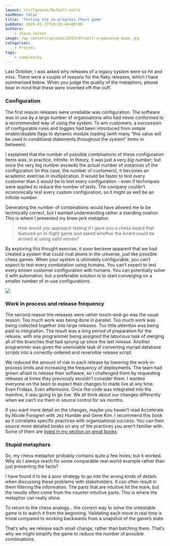 ```yaml
---
layout: src/layouts/Default.astro
navMenu: false
title: 'Testing the in-progress Chess game'
pubDate: 2019-01-27T18:29:46+00:00
authors:
    - steve-fenton
image: /wp-content/uploads/2015/07/self-organising-pawn.jpg
categories:
    - Process
tags:
    - complexity
---
```


Last October, I was asked why releases of a legacy system were so hit and miss. There were a couple of reasons for the flaky releases, which I have summarised below. When you judge the quality of the metaphors, please bear in mind that these were invented off-the-cuff.

### Configuration

The first reason releases were unreliable was configuration. The software was in use by a large number of organisations who had never conformed to a recommended way of using the system. To win customers, a succession of configurable rules and toggles had been introduced from simple enable/disable flags to dynamic module loading (with many “this value will be used in conditional statements throughout the system” items in between).

I explained that the number of possible combinations of these configuration items was, in practice, infinite. In theory, it was just a *very big number*; but once the very big number exceeds the actual number of instances of the configuration (in this case, the number of customers), it becomes an academic exercise in multiplication. It would be faster to test every customer than it would be to test every configuration – even if techniques were applied to reduce the number of tests. The company couldn’t economically test every custom configuration, so it might as well be an infinite number.

Generating the number of combinations would have allowed me to be technically correct, but I wanted understanding rather a standing ovation. This is where I presented my knee-jerk metaphor.

> How would you approach testing if I gave you a chess board that featured an in-flight game and asked whether the board could be arrived at using valid moves?

By exploring this thought exercise, it soon became apparent that we had created a system that could rival atoms in the universe, just like possible chess games. When your system is ultimately configurable, you can’t expect to test every combination using humans. You can’t expect to test every known customer configuration with humans. You can potentially solve it with automation, but a preferable solution is to start converging on a smaller number of in-use configurations.

![](/img/2015/07/self-organising-pawn.jpg)

### Work in process and release frequency

The second reason the releases were rather touch-and-go was the usual reason. Too much work was being done in parallel. Too much work was being collected together into large releases. Too little attention was being paid to integration. The result was a long period of preparation for the release, with one programmer being assigned the laborious task of merging all of the branches that had sprung up since the last release. Another programmer was given the unenviable task of converting myriad database scripts into a correctly-ordered and reversible release script.

We reduced the amount of risk in each release by lowering the work-in-process limits and increasing the frequency of deployments. The team had grown afraid to release their software, so I challenged them by requesting releases at times they previously wouldn’t consider them. I wanted everyone on the team to expect their changes to made live at any time. Even Fridays. Even afternoons. Once the code was integrated into the mainline, it was going to go live. We all think about our changes differently when we can’t ice them in source control for six months.

If you want more detail on the changes, maybe you haven’t read Accelerate by Nicole Forsgren with Jez Humble and Gene Kim. I recommend this book as it correlates specific practices with organisational success. You can then source more detailed books on any of the practices you aren’t familiar with. Some of them are [listed in my section on great books](/about-me/recommended-reading/).

### Stupid metaphors

So, my chess metaphor probably contains quite a few holes; but it worked. Why do I always reach for some comparable real-world example rather than just presenting the facts?

I have found it to be a poor strategy to go into the wrong kinds of details when discussing these problems with stakeholders. It can often result in them filtering the information. The parts that are intuitive hit the mark, but the results often come from the counter-intuitive parts. This is where the metaphor can really shine.

To return to the chess analogy… the correct way to solve the untestable game is to watch it from the beginning. Validating each move in real time is trivial compared to working backwards from a snapshot of the game’s state.

That’s why we release each small change, rather than batching them. That’s why we might simplify the game to reduce the number of possible combinations.